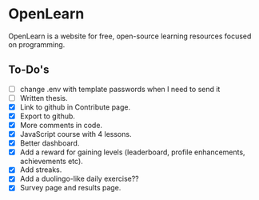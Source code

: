 # OpenLearn

OpenLearn is a website for free, open-source learning resources focused on programming.

## To-Do's

- [ ] change .env with template passwords when I need to send it
- [ ] Written thesis.
- [x] Link to github in Contribute page.
- [x] Export to github.
- [x] More comments in code.
- [x] JavaScript course with 4 lessons.
- [x] Better dashboard.
- [x] Add a reward for gaining levels (leaderboard, profile enhancements, achievements etc).
- [x] Add streaks.
- [x] Add a duolingo-like daily exercise??
- [x] Survey page and results page.